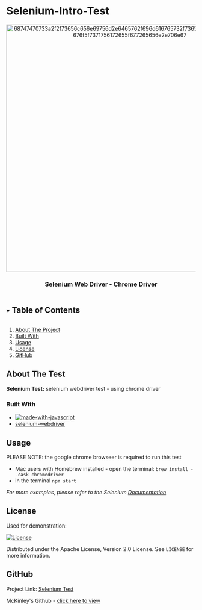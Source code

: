 # Selenium-Intro-Test

<p align="center">
<img  width="657" alt="68747470733a2f2f73656c656e69756d2e6465762f696d616765732f73656c656e69756d5f6c6f676f5f7371756172655f677265656e2e706e67" src="https://user-images.githubusercontent.com/85579055/131240457-efd3b32b-ca8d-4105-b480-110120273f38.png">
</p>

<h3 align="center"> Selenium Web Driver - Chrome Driver</h3>

<!-- TABLE OF CONTENTS -->
<details open="open">
  <summary><h2 style="display: inline-block">Table of Contents</h2></summary>
  <ol>
    <li><a href="#about-the-project">About The Project</a></li>
    <li><a href="#built-with">Built With</a></li>
    <li><a href="#usage">Usage</a></li>
    <li><a href="#license">License</a></li>
    <li><a href="#GitHub">GitHub</a></li>
  </ol>
</details>



<!-- ABOUT THE PROJECT -->
## About The Test

**Selenium Test:** selenium webdriver test - using chrome driver


### Built With

* [![made-with-javascript](https://img.shields.io/badge/Made%20with-JavaScript-1f425f.svg)](https://www.javascript.com)
* [selenium-webdriver](https://www.npmjs.com/package/selenium-webdriver)





## Usage
PLEASE NOTE:  the google chrome browseer is required to run this test
* Mac users with Homebrew installed - open the terminal: `brew install --cask chromedriver`
* in the terminal `npm start`

_For more examples, please refer to the Selenium [Documentation](https://www.npmjs.com/package/selenium-webdriver)_




## License

Used for demonstration:

[![License](https://img.shields.io/badge/License-Apache%202.0-blue.svg)](https://opensource.org/licenses/Apache-2.0)


Distributed under the Apache License, Version 2.0 License. See `LICENSE` for more information.


## GitHub

Project Link: [Selenium Test](https://github.com/mcfulmer13/Selenium-Intro-Test)


McKinley's Github - [click here to view](https://github.com/mcfulmer13)



